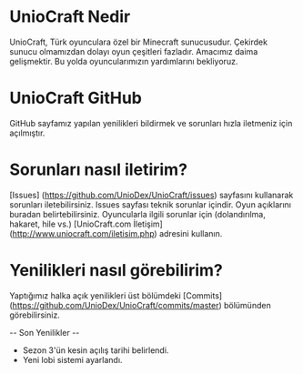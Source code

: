 # UnioCraft Nedir
UnioCraft, Türk oyunculara özel bir Minecraft sunucusudur. Çekirdek sunucu olmamızdan dolayı oyun çeşitleri fazladır. Amacımız daima gelişmektir. Bu yolda oyuncularımızın yardımlarını bekliyoruz.

# UnioCraft GitHub
GitHub sayfamız yapılan yenilikleri bildirmek ve sorunları hızla iletmeniz için açılmıştır.

# Sorunları nasıl iletirim?
[Issues] (https://github.com/UnioDex/UnioCraft/issues) sayfasını kullanarak sorunları iletebilirsiniz. Issues sayfası teknik sorunlar içindir. Oyun açıklarını buradan belirtebilirsiniz. Oyuncularla ilgili sorunlar için (dolandırılma, hakaret, hile vs.) [UnioCraft.com İletişim] (http://www.uniocraft.com/iletisim.php) adresini kullanın. 

# Yenilikleri nasıl görebilirim?
Yaptığımız halka açık yenilikleri üst bölümdeki [Commits] (https://github.com/UnioDex/UnioCraft/commits/master) bölümünden görebilirsiniz.

-- Son Yenilikler --
- Sezon 3'ün kesin açılış tarihi belirlendi.
- Yeni lobi sistemi ayarlandı.

